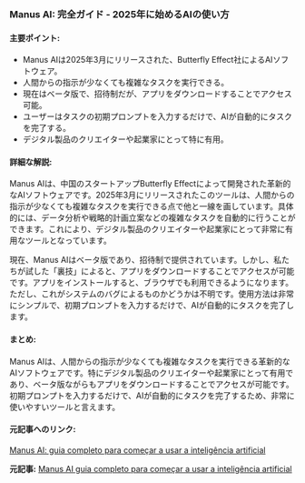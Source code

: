 ### Manus AI: 完全ガイド - 2025年に始めるAIの使い方

#### 主要ポイント:
- Manus AIは2025年3月にリリースされた、Butterfly Effect社によるAIソフトウェア。
- 人間からの指示が少なくても複雑なタスクを実行できる。
- 現在はベータ版で、招待制だが、アプリをダウンロードすることでアクセス可能。
- ユーザーはタスクの初期プロンプトを入力するだけで、AIが自動的にタスクを完了する。
- デジタル製品のクリエイターや起業家にとって特に有用。

#### 詳細な解説:
Manus AIは、中国のスタートアップButterfly Effectによって開発された革新的なAIソフトウェアです。2025年3月にリリースされたこのツールは、人間からの指示が少なくても複雑なタスクを実行できる点で他と一線を画しています。具体的には、データ分析や戦略的計画立案などの複雑なタスクを自動的に行うことができます。これにより、デジタル製品のクリエイターや起業家にとって非常に有用なツールとなっています。

現在、Manus AIはベータ版であり、招待制で提供されています。しかし、私たちが試した「裏技」によると、アプリをダウンロードすることでアクセスが可能です。アプリをインストールすると、ブラウザでも利用できるようになります。ただし、これがシステムのバグによるものかどうかは不明です。使用方法は非常にシンプルで、初期プロンプトを入力するだけで、AIが自動的にタスクを完了します。

#### まとめ:
Manus AIは、人間からの指示が少なくても複雑なタスクを実行できる革新的なAIソフトウェアです。特にデジタル製品のクリエイターや起業家にとって有用であり、ベータ版ながらもアプリをダウンロードすることでアクセスが可能です。初期プロンプトを入力するだけで、AIが自動的にタスクを完了するため、非常に使いやすいツールと言えます。

#### 元記事へのリンク:
[Manus AI: guia completo para começar a usar a inteligência artificial](元記事のURL)

**元記事:** [Manus AI guia completo para começar a usar a inteligência artificial](https://olhardigital.com.br/2025/05/11/dicas-e-tutoriais/manus-ai-guia-completo-para-comecar-a-usar-a-inteligencia-artificial/)